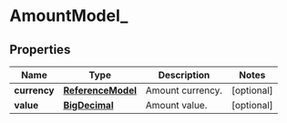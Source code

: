 
# AmountModel_

## Properties
Name | Type | Description | Notes
------------ | ------------- | ------------- | -------------
**currency** | [**ReferenceModel**](ReferenceModel.md) | Amount currency. |  [optional]
**value** | [**BigDecimal**](BigDecimal.md) | Amount value. |  [optional]




